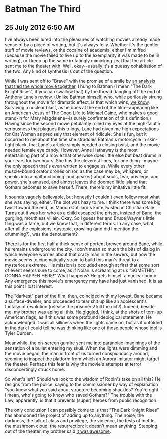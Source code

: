 # Batman The Third
## 25 July 2012 6:50 AM

I've always been lured into the pleasures of watching movies already made sense of by a piece of writing, but it's always folly. Whether it's the gentler stuff of movie reviews, or the cocaine of academia, either I'm miffed (because the movie failed to live up to the exemplarity it was made to be in writing), or I keep up the same irritatingly mimicking zeal that the article sent me to the theater with. Well, okay--usually it's a queasy cohabitation of the two. Any kind of synthesis is out of the question.

While I was sent off to "Brave" with the promise of a smile by [an analysis that tied the whole movie together][1], I hung to Batman (I mean "The Dark Knight Rises", if you can swallow that) by the thread dangling off the end of [Anthony Lane's review][2]. (Unlike Batman himself, who, while perilously strung throughout the movie for dramatic effect, is that which wins, [we know][3]. Surviving a nuclear blast, as he does at the end of the film--appearing like an American Jesus of The Good Life to Michael Caine, who makes a good stand-in for Mary Magdalene--is surely confirmation of this definition.) Having since the second movie petulantly rolled my eyes at the high-falutin seriousness that plagues this trilogy, Lane had given me high expectations for Cat Woman as precisely that element of ridicule. She is fun, but it occurred to me about the time she straddles Batman's motorcycle in skin-tight black, that Lane's article simply needed a closing twist, and the movie needed female eye candy. However, Anne Hathaway _is_ the most entertaining part of a movie that otherwise does little else but beat drums in your ears for two hours. She has the cleverest lines, for one thing--maybe the only speech that's even written to engage us. While every other muscle-bound orator drones on (or, as the case may be, whispers, or speaks into a malfunctioning loudspeaker) about souls, fear, privilege, and power, she's amused, and almost leaves the doomed little island that Gotham becomes to save herself. There, there's my imitative little fit.

It sounds vaguely believable, but honestly I couldn't even follow most what she was saying, either. The plot was hazy to me. I think there was some big twist toward the end, as Marion Cotillard's knife twisted in Christian Bale. Turns out it was her who as a child escaped the prison, instead of Bane, the gurgling, mouthless villain. Okay. So I guess her and Bruce Wayne's little fling was a farce, but we knew that, in different terms. In any case, what, after all the explosions, dystopia, growling (and did I mention the drumming?), was the denouement?

There is for the first half a thick sense of portent brewed around Bane, while he remains underground the city. I don't mean so much the bits of dialog in which everyone worries about that crazy man in the sewers, but how the movie seems to cinematically strain to build this man's threat to a mysterious extreme. His mission is occluded enough at first that some sort of event seems sure to come, as if Nolan is screaming at us "SOMETHIN' GONNA HAPPEN HERE!" What happens? He gets himself a nuclear bomb. Any emergence this movie's emergency may have had just vanished. It is as this point I lost interest.

The "darkest" part of the film, then, coincided with my lowest. Bane became a surface-dweller, and proceeded to tear shit up like an adolescent's fantasy of revolution (release the prisoners! kill the rich!). Indeed, beside me, my brother was aping all this. He giggled, I think, at the shots of torn-up American flags, as if this was some profound ideological statement. He acknowledged it was all silliness when the lights came on, but as it unfolded in the dark I could tell he was thinking like one of those people whose idol is Tyler Durden.

Meanwhile, the on-screen gunfire sent me into paranoiac imaginings of the sensation of a bullet entering my skull. When the lights were dimming and the movie began, the man in front of us turned conspicuously around, seeming to inspect the platform from which an Aurora imitator might target the theater. Perhaps this fear is why the movie's attempts at terror disconcertingly struck home.

So what's left? Should we look to the wisdom of Robin's take on all this? He resigns from the police, saying to the commissioner by way of explanation "you know what you said about structure becoming shackles? You're right--I mean, who's going to know who saved Gotham?" The trouble with the Law, apparently, is that it prevents (super) heroes from public recognition.

The only conclusion I can possibly come to is that "The Dark Knight Rises" has abandoned the project of adding up to anything. The noise, the darkness, the talk of class and privilege, the violence, the tests of mettle, the mushroom cloud, the resurrection: it doesn't mean anything. Stepping out of the theater, my brother said [it was awesome][4].

   [1]: http://thenewinquiry.com/essays/just-another-princess-movie/
   [2]: http://www.newyorker.com/arts/critics/cinema/2012/07/30/120730crci_cinema_lane?currentPage=all
   [3]: http://projectnes.blogspot.com/2010/04/holy-ontological-narrative-concepts.html
   [4]: http://www.shaviro.com/Blog/?p=1003
